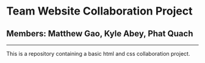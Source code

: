 # Team Website Collaboration Project
## Members: Matthew Gao, Kyle Abey, Phat Quach
------
This is a repository containing a basic html and css collaboration project.